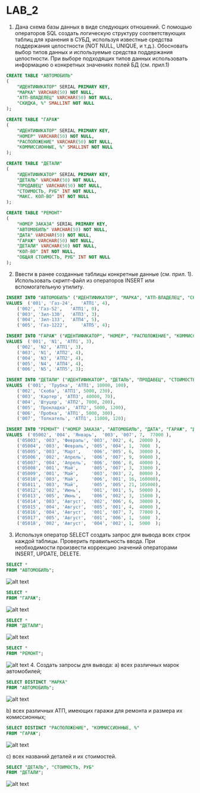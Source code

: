 # LAB_2
1. Дана схема базы данных в виде следующих отношений. С помощью операторов SQL создать
логическую структуру соответствующих таблиц для хранения в СУБД, используя известные средства
поддержания целостности (NOT NULL, UNIQUE, и т.д.). Обосновать выбор типов данных и
используемые средства поддержания целостности. При выборе подходящих типов данных
использовать информацию о конкретных значениях полей БД (см. прил.1)
~~~SQL
CREATE TABLE "АВТОМОБИЛЬ"
(
	"ИДЕНТИФИКАТОР" SERIAL PRIMARY KEY,
	"МАРКА" VARCHAR(50) NOT NULL,
	"АТП-ВЛАДЕЛЕЦ" VARCHAR(50) NOT NULL,
	"СКИДКА, %" SMALLINT NOT NULL
);

CREATE TABLE "ГАРАЖ"
(
	"ИДЕНТИФИКАТОР" SERIAL PRIMARY KEY,
	"НОМЕР" VARCHAR(50) NOT NULL,
	"РАСПОЛОЖЕНИЕ" VARCHAR(50) NOT NULL,
	"КОММИССИОННЫЕ, %" SMALLINT NOT NULL
);

CREATE TABLE "ДЕТАЛИ"
(
	"ИДЕНТИФИКАТОР" SERIAL PRIMARY KEY,
	"ДЕТАЛЬ" VARCHAR(50) NOT NULL,
	"ПРОДАВЕЦ" VARCHAR(50) NOT NULL,
	"СТОИМОСТЬ, РУБ" INT NOT NULL,
	"МАКС. КОЛ-ВО" INT NOT NULL
);

CREATE TABLE "РЕМОНТ"
(
	"НОМЕР ЗАКАЗА" SERIAL PRIMARY KEY,
	"АВТОМОБИЛЬ" VARCHAR(50) NOT NULL,
	"ДАТА" VARCHAR(50) NOT NULL,
	"ГАРАЖ" VARCHAR(50) NOT NULL,
	"ДЕТАЛИ" VARCHAR(50) NOT NULL,
	"КОЛ-ВО" INT NOT NULL,
	"ОБЩАЯ СТОИМОСТЬ, РУБ" INT NOT NULL
);
~~~
2. Ввести в ранее созданные таблицы конкретные данные (см. прил. 1). Использовать скрипт-файл из
операторов INSERT или вспомогательную утилиту.
~~~SQL
INSERT INTO "АВТОМОБИЛЬ" ("ИДЕНТИФИКАТОР", "МАРКА", "АТП-ВЛАДЕЛЕЦ", "СКИДКА, %") 
VALUES  ('001', 'Газ-24', 	'АТП1', 4),
	('002', 'Газ-52', 	'АТП1', 0),
	('003', 'Зил-130',	'АТП3', 3),
	('004', 'Зил-133',	'АТП4', 5),
	('005', 'Газ-1222',  	'АТП5', 4);

INSERT INTO "ГАРАЖ" ("ИДЕНТИФИКАТОР", "НОМЕР", "РАСПОЛОЖЕНИЕ", "КОММИССИОННЫЕ, %") 
VALUES 	('001', 'N1', 'АТП1', 3),
	('002', 'N2', 'АТП1', 3),
	('003', 'N1', 'АТП2', 4),
	('004', 'N3', 'АТП2', 4),
	('005', 'N4', 'АТП4', 4),
	('006', 'N5', 'АТП5', 3);

INSERT INTO "ДЕТАЛИ" ("ИДЕНТИФИКАТОР", "ДЕТАЛЬ", "ПРОДАВЕЦ", "СТОИМОСТЬ, РУБ", "МАКС. КОЛ-ВО") 
VALUES  ('001', 'Трубка', 'АТП1', 10000, 100),
	('002', 'Скоба', 'АТП1', 5000, 230),
	('003', 'Картер', 'АТП3', 40000, 70),
	('004', 'Штуцер', 'АТП2', 7000, 200),
	('005', 'Прокладка', 'АТП2', 5000, 1200),
	('006', 'Пробка', 'АТП1', 5000, 300),
	('007', 'Толкатель', 'АТП1', 11000, 120);

INSERT INTO "РЕМОНТ" ("НОМЕР ЗАКАЗА", "АВТОМОБИЛЬ", "ДАТА", "ГАРАЖ", "ДЕТАЛИ", "КОЛ-ВО", "ОБЩАЯ СТОИМОСТЬ, РУБ") 
VALUES 	('05002', '004', 'Январь',  '003', '007', 7,  77000 ),
	('05003', '003', 'Февраль', '003', '002', 4,  20000 ),
	('05004', '003', 'Февраль', '005', '004', 1,  7000  ),
	('05005', '003', 'Март',    '006', '005', 6,  30000 ),
	('05006', '002', 'Апрель',  '006', '007', 9,  99000 ),
	('05007', '004', 'Апрель',  '006', '006', 8,  40000 ),
	('05008', '001', 'Май',     '005', '007', 3,  33000 ),
	('05009', '001', 'Май',     '003', '003', 2,  80000 ),
	('05010', '003', 'Май',     '006', '001', 16, 160000),
	('05011', '003', 'Май',     '005', '005', 21, 105000),
	('05012', '002', 'Июнь',    '001', '001', 5,  50000 ),
	('05013', '005', 'Июнь',    '006', '002', 3,  15000 ),
	('05014', '003', 'Август',  '002', '006', 6,  30000 ),
	('05015', '004', 'Август',  '005', '001', 4,  40000 ),
	('05016', '004', 'Август',  '001', '007', 7,  77000 ),
	('05017', '005', 'Август',  '001', '006', 1,  5000  ),
	('05018', '002', 'Август',  '004', '002', 1,  5000  );
~~~
3. Используя оператор SELECT создать запрос для вывода всех строк каждой таблицы. Проверить
правильность ввода. При необходимости произвести коррекцию значений операторами INSERT,
UPDATE, DELETE.
~~~SQL
SELECT *
FROM "АВТОМОБИЛЬ";
~~~
![alt text](https://github.com/Nkulbaka1/LAB_2/assets/129120650/8b2bf90f-16e5-4156-b8bc-7dfcae47c780)
~~~SQL
SELECT *
FROM "ГАРАЖ";
~~~
![alt text](https://github.com/Nkulbaka1/LAB_2/assets/129120650/17884eb8-5894-41c6-979b-1232ee7d9129)
~~~SQL
SELECT *
FROM "ДЕТАЛИ";
~~~
![alt text](https://github.com/Nkulbaka1/LAB_2/assets/129120650/ea25be23-f3b3-4ed0-9c56-70316ca91fe3)
~~~SQL
SELECT *
FROM "РЕМОНТ";
~~~
![alt text](https://github.com/Nkulbaka1/LAB_2/assets/129120650/f569e044-4812-4b36-a8ca-2b36c9f42c1a)
4. Создать запросы для вывода:
a) всех различных марок автомобилей;
~~~SQL
SELECT DISTINCT "МАРКА"
FROM "АВТОМОБИЛЬ";
~~~
![alt text](https://github.com/Nkulbaka1/LAB_2/assets/129120650/678d37c5-277b-4eff-80c6-04c117f127e8)

b) всех различных АТП, имеющих гаражи для ремонта и размера их комиссионных;
~~~SQL
SELECT DISTINCT "РАСПОЛОЖЕНИЕ", "КОММИССИОННЫЕ, %"
FROM "ГАРАЖ";
~~~
![alt text](https://github.com/Nkulbaka1/LAB_2/assets/129120650/2f839237-78b2-48c4-a447-0cf019b71969)

c) всех названий деталей и их стоимостей.
~~~SQL
SELECT "ДЕТАЛЬ", "СТОИМОСТЬ, РУБ"
FROM "ДЕТАЛИ";
~~~
![alt text](https://github.com/Nkulbaka1/LAB_2/assets/129120650/ade586e0-631b-4fd8-8f06-0bfcc9ef4481)
